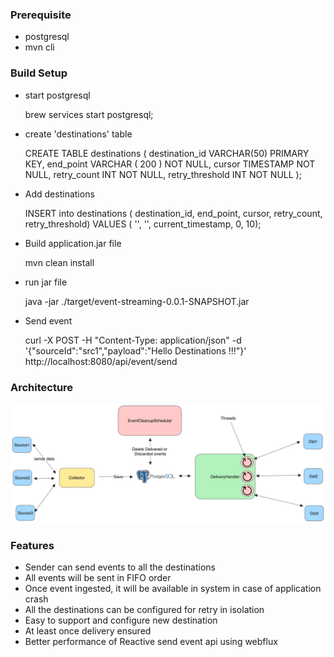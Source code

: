 
### Prerequisite

* postgresql
* mvn cli

### Build Setup

* start postgresql


    brew services start postgresql;

* create 'destinations' table


    CREATE TABLE destinations (
        destination_id VARCHAR(50) PRIMARY KEY,
        end_point VARCHAR ( 200 ) NOT NULL,
        cursor TIMESTAMP NOT NULL,
        retry_count INT NOT NULL,
        retry_threshold INT NOT NULL
    );

* Add destinations


    INSERT into destinations (
        destination_id,
        end_point,
        cursor,
        retry_count,
        retry_threshold)
    VALUES (
        '<destinationId>',
        '<endpoint>',
        current_timestamp,
        0,
        10);

* Build application.jar file

    
    mvn clean install
    
* run jar file


    java -jar ./target/event-streaming-0.0.1-SNAPSHOT.jar


* Send event

    
    curl -X POST -H "Content-Type: application/json" -d '{"sourceId":"src1","payload":"Hello Destinations !!!"}' http://localhost:8080/api/event/send


### Architecture

![Architecture](Event-delivery.png)

### Features
* Sender can send events to all the destinations
* All events will be sent in FIFO order
* Once event ingested, it will be available in system in case of application crash
* All the destinations can be configured for retry in isolation
* Easy to support and configure new destination
* At least once delivery ensured
* Better performance of Reactive send event api using webflux

